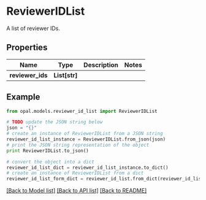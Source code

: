 # ReviewerIDList

A list of reviewer IDs.

## Properties

Name | Type | Description | Notes
------------ | ------------- | ------------- | -------------
**reviewer_ids** | **List[str]** |  | 

## Example

```python
from opal.models.reviewer_id_list import ReviewerIDList

# TODO update the JSON string below
json = "{}"
# create an instance of ReviewerIDList from a JSON string
reviewer_id_list_instance = ReviewerIDList.from_json(json)
# print the JSON string representation of the object
print ReviewerIDList.to_json()

# convert the object into a dict
reviewer_id_list_dict = reviewer_id_list_instance.to_dict()
# create an instance of ReviewerIDList from a dict
reviewer_id_list_form_dict = reviewer_id_list.from_dict(reviewer_id_list_dict)
```
[[Back to Model list]](../README.md#documentation-for-models) [[Back to API list]](../README.md#documentation-for-api-endpoints) [[Back to README]](../README.md)


